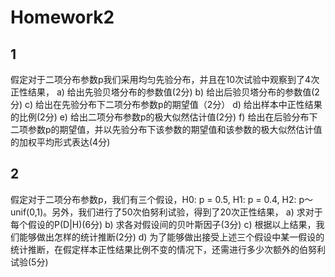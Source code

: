 # Homework2
## 1  
假定对于二项分布参数p我们采用均匀先验分布，并且在10次试验中观察到了4次正性结果，
a) 给出先验贝塔分布的参数值(2分)
b) 给出后验贝塔分布的参数值(2分)
c) 给出在先验分布下二项分布参数p的期望值（2分）
d) 给出样本中正性结果的比例(2分)
e) 给出二项分布参数p的极大似然估计值(2分)
f) 给出在后验分布下二项参数p的期望值，并以先验分布下该参数的期望值和该参数的极大似然估计值的加权平均形式表达(4分)
## 2
假定对于二项分布参数p，我们有三个假设，H0: p = 0.5, H1: p = 0.4, H2: p～unif(0,1)。另外，我们进行了50次伯努利试验，得到了20次正性结果，
a) 求对于每个假设的P(D|H)(6分)
b) 求各对假设间的贝叶斯因子(3分)
c) 根据以上结果，我们能够做出怎样的统计推断(2分)
d) 为了能够做出接受上述三个假设中某一假设的统计推断，在假定样本正性结果比例不变的情况下，还需进行多少次额外的伯努利试验(5分)